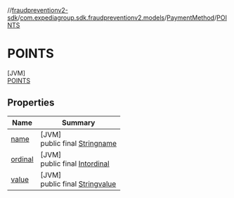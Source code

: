 //[fraudpreventionv2-sdk](../../../../index.md)/[com.expediagroup.sdk.fraudpreventionv2.models](../../index.md)/[PaymentMethod](../index.md)/[POINTS](index.md)

# POINTS

[JVM]\
[POINTS](index.md)

## Properties

| Name | Summary |
|---|---|
| [name](../../-verification-type/_3_-d-s/index.md#-372974862%2FProperties%2F-173342751) | [JVM]<br>public final [String](https://kotlinlang.org/api/latest/jvm/stdlib/kotlin/-string/index.html)[name](../../-verification-type/_3_-d-s/index.md#-372974862%2FProperties%2F-173342751) |
| [ordinal](../../-verification-type/_3_-d-s/index.md#-739389684%2FProperties%2F-173342751) | [JVM]<br>public final [Int](https://kotlinlang.org/api/latest/jvm/stdlib/kotlin/-int/index.html)[ordinal](../../-verification-type/_3_-d-s/index.md#-739389684%2FProperties%2F-173342751) |
| [value](../-d-i-r-e-c-t_-d-e-b-i-t/index.md#-1229099439%2FProperties%2F-173342751) | [JVM]<br>public final [String](https://kotlinlang.org/api/latest/jvm/stdlib/kotlin/-string/index.html)[value](../-d-i-r-e-c-t_-d-e-b-i-t/index.md#-1229099439%2FProperties%2F-173342751) |
